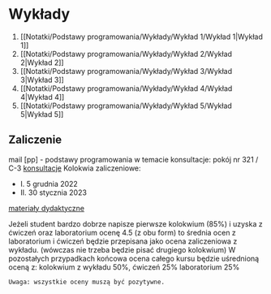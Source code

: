# Wykłady
1. [[Notatki/Podstawy programowania/Wykłady/Wykład 1/Wykład 1|Wykład 1]]
2. [[Notatki/Podstawy programowania/Wykłady/Wykład 2/Wykład 2|Wykład 2]]
3. [[Notatki/Podstawy programowania/Wykłady/Wykład 3/Wykład 3|Wykład 3]]
4. [[Notatki/Podstawy programowania/Wykłady/Wykład 4/Wykład 4|Wykład 4]]
5. [[Notatki/Podstawy programowania/Wykłady/Wykład 5/Wykład 5|Wykład 5]]


## Zaliczenie
mail \[pp\] - podstawy programowania w temacie
konsultacje: pokój nr 321 / C-3 [konsultacje](prowadzący.eka.pwr.edu.pl) 
Kolokwia zaliczeniowe: 
- I. 5 grudnia 2022 
- II. 30 stycznia 2023

[materiały dydaktyczne](http://marek.piasecki.staff.iiar.pwr.edu.pl/dydaktyka)

Jeżeli student bardzo dobrze napisze pierwsze kolokwium (85%) i uzyska z ćwiczeń oraz laboratorium ocenę  4.5 (z obu form) to średnia ocen z laboratorium i ćwiczeń będzie przepisana jako ocena zaliczeniowa z wykładu. (wówczas nie trzeba będzie pisać drugiego kolokwium) W pozostałych przypadkach końcowa ocena całego kursu będzie uśrednioną oceną z: kolokwium z wykładu 50%, ćwiczeń 25% laboratorium 25% 

```ad-warning
Uwaga: wszystkie oceny muszą być pozytywne.
```
